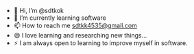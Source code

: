 - 👋 Hi, I’m @sdtkok
- 🌱 I’m currently learning software
- 📫 How to reach me sdtkk4535@gmail.com
- 😄 I  love learning and researching new things...
- ⚡ I am always open to learning to improve myself in software.

<!---
sdtkok/sdtkok is a ✨ special ✨ repository because its `README.md` (this file) appears on your GitHub profile.
You can click the Preview link to take a look at your changes.
--->

